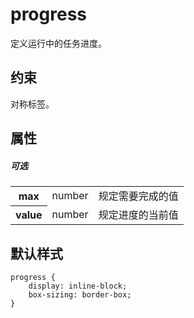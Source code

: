 # progress

定义运行中的任务进度。

## 约束

对称标签。

## 属性

##### 可选

<table>
<tr>
    <th>max</th>
    <td>number</td>
    <td>规定需要完成的值</td>
</tr>
<tr>
    <th>value</th>
    <td>number</td>
    <td>规定进度的当前值</td>
</tr>
</table>

## 默认样式

```
progress {
    display: inline-block;
    box-sizing: border-box;
}
```